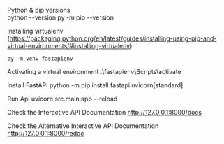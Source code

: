 Python & pip versions	
	python --version
	py -m pip --version

Installing virtualenv (https://packaging.python.org/en/latest/guides/installing-using-pip-and-virtual-environments/#installing-virtualenv)

	py -m venv fastapienv

Activating a virtual environment
	.\fastapienv\Scripts\activate

Install FastAPI
	python -m pip install fastapi uvicorn[standard]
	
Run Api
	uvicorn src.main:app --reload
	
Check the Interactive API Documentation
	http://127.0.0.1:8000/docs

Check the Alternative Interactive API Documentation
	http://127.0.0.1:8000/redoc
	
	